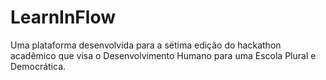 # LearnInFlow
Uma plataforma desenvolvida para a sétima edição do hackathon acadêmico que visa  o Desenvolvimento Humano para uma Escola Plural e Democrática.
